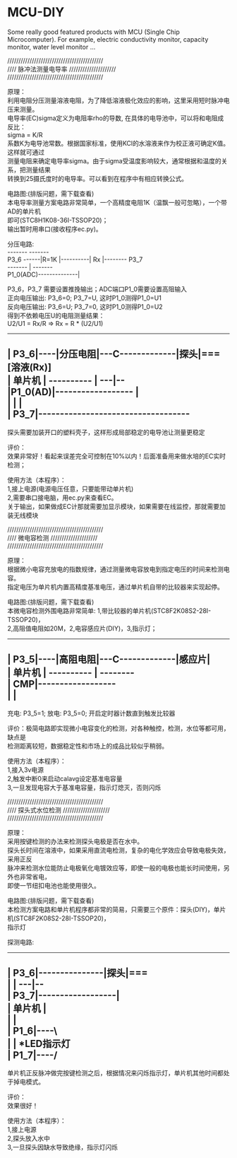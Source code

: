 # MCU-DIY
Some really good featured products with MCU (Single Chip Microcomputer). For example, electric conductivity monitor, capacity monitor, water level monitor ...

///////////////////////////////////////////  
//// 脉冲法测量电导率 /////////////////////  
///////////////////////////////////////////  

原理：  
利用电阻分压测量溶液电阻，为了降低溶液极化效应的影响，这里采用短时脉冲电压来测量。  
电导率(EC)sigma定义为电阻率rho的导数, 在具体的电导池中，可以将和电阻成反比：  
    sigma = K/R  
系数K为电导池常数。根据国家标准，使用KCl的水溶液来作为校正液可确定K值。这样就可通过  
测量电阻来确定电导率sigma。由于sigma受温度影响较大，通常根据和温度的关系，把测量结果  
转换到25摄氏度时的电导率。可以看到在程序中有相应转换公式。  
  
电路图:(排版问题，需下载查看)  
本电导率测量方案电路非常简单，一个高精度电阻1K（温飘一般可忽略），一个带AD的单片机  
即可(STC8H1K08-36I-TSSOP20)；  
输出暂时用串口(接收程序ec.py)。  
  
分压电路:  
            -------          -------  
 P3_6 ------|R=1K |----------| Rx  |-------- P3_7  
            -------     |    -------  
 P1_0(ADC)--------------|  
  
P3_6，P3_7 需要设置推挽输出；ADC端口P1_0需要设置高阻输入  
正向电压输出: P3_6=0; P3_7=U, 这时P1_0测得P1_0=U1  
反向电压输出: P3_6=U; P3_7=0, 这时P1_0测得P1_0=U2  
得到不依赖电压U的电阻测量结果：  
   U2/U1 = Rx/R   =>  Rx = R * (U2/U1)  
  
  
----------    ----------                 ------  
|    P3_6|----|分压电阻|---C-------------|探头|=== [溶液(Rx)]  
| 单片机 |    ----------   |             ---|--  
|P1_0(AD)|------------------                |  
|        |                                  |  
|    P3_7|-----------------------------------  
----------  
  
探头需要加装开口的塑料壳子，这样形成局部稳定的电导池让测量更稳定  
  
评价：  
效果非常好！看起来误差完全可控制在10%以内！后面准备用来做水培的EC实时检测；  
  
使用方法（本程序）：  
1,接上电源(电源电压任意，只要能带动单片机)  
2,需要串口接电脑，用ec.py来查看EC。  
关于输出，如果做成EC计那就需要加显示模块，如果需要在线监控，那就需要加装无线模块  

  
  
  
  
  
  
  
///////////////////////////////////////////  
////      微电容检测   /////////////////////  
///////////////////////////////////////////  
  
原理：  
根据微小电容充放电的指数规律，通过测量微电容放电到指定电压的时间来检测电容。  
指定电压为单片机内置高精度基准电压，通过单片机自带的比较器来实现起停。  
  
电路图:(排版问题，需下载查看)   
本微电容检测外围电路非常简单: 1,带比较器的单片机(STC8F2K08S2-28I-TSSOP20)，  
2,高阻值电阻如20M，2,电容感应片(DIY)，3,指示灯；  
----------    ----------                 --------  
|    P3_5|----|高阻电阻|---C-------------|感应片|  
| 单片机 |    ----------   |             --------  
|     CMP|------------------                  
|        |                                    
----------  
  
充电: P3_5=1; 
放电: P3_5=0;  开启定时器计数直到触发比较器  
  
评价：极简电路即实现微小电容变化的检测，对各种触控，检测，水位等都可用，缺点是  
检测距离较短，数据稳定性和市场上的成品比较似乎稍弱。  
  
使用方法（本程序）：  
1,接入3v电源  
2,触发中断0来启动calavg设定基准电容量  
3,一旦发现电容大于基准电容量，指示灯熄灭，否则闪烁  
  
  
  
  
  
  
  
  
///////////////////////////////////////////  
////     探头式水位检测 /////////////////////  
///////////////////////////////////////////  
  
原理：  
    采用按键检测的办法来检测探头电极是否在水中。  
    探头长时间在溶液中，如果采用直流电检测，复杂的电化学效应会导致电极失效，采用正反  
脉冲来检测水位能防止电极氧化电镀效应等，即使一般的电极也能长时间使用，另外也非常省电，  
即使一节纽扣电池也能使用很久。  
  
电路图:(排版问题，需下载查看)   
本检测方案电路和单片机程序都非常的简易，只需要三个原件：探头(DIY)，单片机(STC8F2K08S2-28I-TSSOP20)，  
指示灯  
  
探测电路:  
----------               ------  
|    P3_6|---------------|探头|===   
|        |               ---|--  
|    P3_7|------------------|  
| 单片机 |  
|        |  
|    P1_6|----\  
|        |     *LED指示灯  
|    P1_7|----/  
----------  
  
单片机正反脉冲做完按键检测之后，根据情况来闪烁指示灯，单片机其他时间都处于掉电模式。  
  
评价：  
    效果很好！  
  
使用方法（本程序）：  
1,接上电源  
2,探头放入水中  
3,一旦探头因缺水导致绝缘，指示灯闪烁  
  
